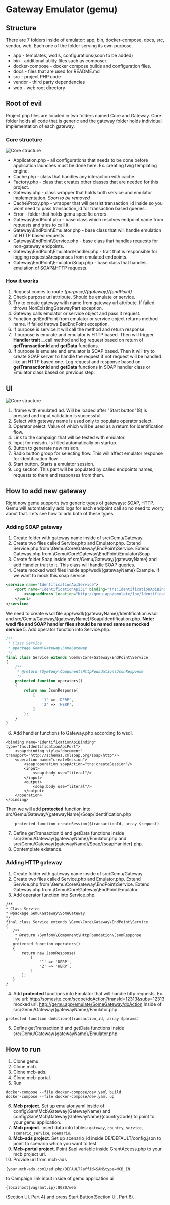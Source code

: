 # Gateway Emulator (gemu)

## Structure

There are 7 folders inside of emulator: app, bin, docker-compose, docs, src, vendor, web. 
Each one of the folder serving its own purpose.

* app - templates, wsdls, configurations(soon to be added)
* bin - additional utility files such as composer.
* docker-compose - docker compose builds and configuration files.
* docs - files that are used for README.md
* src - project PHP code
* vendor - third party dependencies
* web - web root directory

## Root of evil

Project php files are located in two folders named Core and Gateway. 
Core folder holds all code that is generic and the gateway folder holds individual implementation 
of each gateway.

### Core structure

![Core structure](docs/core_structure.jpg)

* Application.php - all configurations that needs to be done before application launches must be
done here. Ex. creating twig templating engine.
* Cache.php - class that handles any interaction with cache.
* Factory.php - class that creates other classes that are needed for this project.
* Gateway.php - class wrapper that holds both service and emulator implementation. _Soon to be removed_
* Cache\Proxy.php - wrapper that will persist transaction_id inside so you wont need to pass transaction_id for 
transaction based queries.
* Error - folder that holds gemu specific errors.
* Gateway\EndPoint.php - base class which resolves endpoint name from requests and tries to call it.
* Gateway\EndPoint\Emulator.php - base class that will handle emulation of HTTP based requests.
* Gateway\EndPoint\Service.php - base class that handles requests for non-gateway endpoints.
* Gateway\EndPoint\Emulator\Handler.php - trait that is responsible for logging requests&responses from emulated endpoints.
* Gateway\EndPoint\Emulator\Soap.php - base class that handles emulation of SOAP&HTTP requests.

### How it works

1. Request comes to route _{purpose}/{gateway}/{endPoint}_
2. Check purpose url attribute. Should be emulate or service. 
3. Try to create gateway with name from gateway url attribute. If failed throws NonExistingGatewayPart exception.
4. Gateway calls emulator or service object and pass it request.
5. Function getEndPoint from emulator or service object returns method name. If failed throws BadEndPoint exception.
6. If purpose is service it will call the method and return response.
7. If purpose is emulate and emulator is HTTP based. Then will trigger **Handler trait** \_\_call method
and log request based on return of **getTransactionId** and **getData** functions.
8. If purpose is emulate and emulator is SOAP based. Then it will try to create SOAP server to handle the request if not
request will be handled like an HTTP based one. Log request and response based on **getTransactionId** and **getData** functions
in SOAP handler class or Emulator class based on previous step.

## UI

![Core structure](docs/ui.jpg)

1. Iframe with emulated ad. Will be loaded after "Start button"(8) is pressed 
and input validation is successful.
2. Select with gateway name is used only to populate operator select.
3. Operator select. Value of which will be used as a return for identification flow.
4. Link to the campaign that will be tested with emulator.
5. Input for msisdn. Is filled automatically on startup.
6. Button to generate new msisdn.
7. Radio button group for selecting flow. This will affect emulator response for identification flow.
8. Start button. Starts a emulator session.
9. Log section. This part will be populated by called endpoints names, requests to them 
and responses from them.

## How to add new gateway

Right now gemu supports two generic types of gateways: SOAP, HTTP. 
Gemu will automatically add logs for each endpoint call so no need to worry about that.
Lets see how to add both of these types.

### Adding SOAP gateway

1. Create folder with gateway name inside of src/Gemu/Gateway.
2. Create two files called Service.php and Emulator.php. 
Extend Service.php from \Gemu\Core\Gateway\EndPoint\Service. 
Extend Gateway.php from \Gemu\Core\Gateway\EndPoint\Emulator\Soap
3. Create folder Soap inside of src/Gemu/Gateway/{gatewayName} and add Handler trait to it. 
This class will handle SOAP queries. 
4. Create mocked wsdl files inside app/wsdl/{gatewayName}
Example. If we want to mock this soap service.
``` xml
<service name="IdentificationApiService">
    <port name="IdentificationApi31" binding="tns:IdentificationApiBinding">
        <soap:address location="http://gemu.app/emulate/Ipx/Identification"/>
    </port>
</service>
```
We need to create wsdl file app/wsdl/{gatewayName}/Identification.wsdl 
and src/Gemu/Gateway/{gatewayName}/Soap/Identification.php. 
**Note: wsdl file and SOAP handler files should be named same as mocked service**
5. Add operator function into Service.php.
``` php
/**
 * Class Service
 * @package Gemu\Gateway\SomeGateway
 */
final class Service extends \Gemu\Core\Gateway\EndPoint\Service
{
    /**
     * @return \Symfony\Component\HttpFoundation\JsonResponse
     */
    protected function operators()
    {
        return new JsonResponse(
            [
                '1' => 'DERP',
                '2' => 'HERP',
            ]
        );
    }
}
```
6. Add handler functions to Gateway.php according to wsdl. 
```
<binding name="IdentificationApiBinding" type="tns:IdentificationApiPort">
    <soap:binding style="document" transport="http://schemas.xmlsoap.org/soap/http"/>
    <operation name="createSession">
        <soap:operation soapAction="tns:createSession"/>
        <input>
            <soap:body use="literal"/>
        </input>
        <output>
            <soap:body use="literal"/>
        </output>
    </operation>
</binding>
```

Then we will add **protected** function into src/Gemu/Gateway/{gatewayName}/Soap/Identification.php 
```
    protected function createSession($transactionId, array $request)
```
7. Define getTransactionId and getData functions inside src/Gemu/Gateway/{gatewayName}/Emulator.php
and src/Gemu/Gateway/{gatewayName}/Soap/{soapHanlder}.php.
8. Contemplate existance.

### Adding HTTP gateway

1. Create folder with gateway name inside of src/Gemu/Gateway.
2. Create two files called Service.php and Emulator.php.
Extend Service.php from \Gemu\Core\Gateway\EndPoint\Service. 
Extend Gateway.php from \Gemu\Core\Gateway\EndPoint\Emulator.
3. Add operator function into Service.php.
```
/**
* Class Service
* @package Gemu\Gateway\SomeGateway
*/
final class Service extends \Gemu\Core\Gateway\EndPoint\Service
{
   /**
    * @return \Symfony\Component\HttpFoundation\JsonResponse
    */
   protected function operators()
   {
       return new JsonResponse(
           [
               '1' => 'DERP',
               '2' => 'HERP',
           ]
       );
   }
}
```
4. Add **protected** functions into Emulator that will handle http requests. Ex.
live url: http://somesite.com/scope/doAction?transId=12313&subs=12313
mocked url: http://gemu.app/emulate/SomeGateway/doAction
Inside of src/Gemu/Gateway/{gatewayName}/Emulator.php
```
protected function doAction($transaction_id, array $params)
```
5. Define getTransactionId and getData functions inside src/Gemu/Gateway/{gatewayName}/Emulator.php

## How to run

1. Clone gemu.
2. Clone mcb.
3. Clone mcb-ads.
4. Clone mcb-portal.
5. Run 
```
docker-compose --file docker-compose/dev.yaml build
docker-compose --file docker-compose/dev.yaml up
```
6. **Mcb project**. Set up emulator.yaml inside of config\Sam\Mcb\Gateway\{GatewayName} 
and config\Sam\Mcb\Gateway\{GatewayName}\{countryCode} to point to your gemu application.
7. **Mcb project**. Insert data into tables: `gateway`, `country`, `service`, `scenario_service`,
`scenario`.
8. **Mcb-ads project**. Set up scenario_id inside DE/DEFAULT/config.json 
to point to scenario which you want to test. 
9. **Mcb-portal project**. Point $api variable inside GrantAccess.php to your mcb project url.
10. Provide url from mcb-ads
```
{your.mcb-ads.com}/ad.php/DEFAULT?affid=SAM&type=MCB_IN
```
to Campaign link input inside of gemu application ui
```
{localhost|vagrant.ip}:8080/web
```
(Section UI. Part 4) and press Start Button(Section UI. Part 8). 
